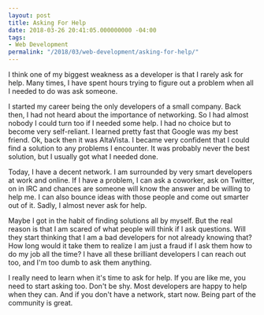 ```yaml
---
layout: post
title: Asking For Help
date: 2018-03-26 20:41:05.000000000 -04:00
tags:
- Web Development
permalink: "/2018/03/web-development/asking-for-help/"
---
```

I think one of my biggest weakness as a developer is that I rarely ask for help. Many times, I have spent hours trying to figure out a problem when all I needed to do was ask someone.

I started my career being the only developers of a small company. Back then, I had not heard about the importance of networking. So I had almost nobody I could turn too if I needed some help. I had no choice but to become very self-reliant. I learned pretty fast that Google was my best friend. Ok, back then it was AltaVista. I became very confident that I could find a solution to any problems I encounter. It was probably never the best solution, but I usually got what I needed done.

Today, I have a decent network. I am surrounded by very smart developers at work and online. If I have a problem, I can ask a coworker, ask on Twitter, on in IRC and chances are someone will know the answer and be willing to help me. I can also bounce ideas with those people and come out smarter out of it. Sadly, I almost never ask for help.

Maybe I got in the habit of finding solutions all by myself. But the real reason is that I am scared of what people will think if I ask questions. Will they start thinking that I am a bad developers for not already knowing that? How long would it take them to realize I am just a fraud if I ask them how to do my job all the time? I have all these brilliant developers I can reach out too, and I'm too dumb to ask them anything.

I really need to learn when it's time to ask for help. If you are like me, you need to start asking too. Don't be shy. Most developers are happy to help when they can. And if you don't have a network, start now. Being part of the community is great.


